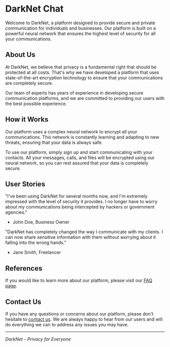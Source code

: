 <!--font:Poppins-->

# DarkNet Chat

Welcome to DarkNet, a platform designed to provide secure and private communication for individuals and businesses. Our platform is built on a powerful neural network that ensures the highest level of security for all your communications.

## About Us

At DarkNet, we believe that privacy is a fundamental right that should be protected at all costs. That's why we have developed a platform that uses state-of-the-art encryption technology to ensure that your communications are completely secure.

Our team of experts has years of experience in developing secure communication platforms, and we are committed to providing our users with the best possible experience.

## How it Works

Our platform uses a complex neural network to encrypt all your communications. This network is constantly learning and adapting to new threats, ensuring that your data is always safe.

To use our platform, simply sign up and start communicating with your contacts. All your messages, calls, and files will be encrypted using our neural network, so you can rest assured that your data is completely secure.

## User Stories

"I've been using DarkNet for several months now, and I'm extremely impressed with the level of security it provides. I no longer have to worry about my communications being intercepted by hackers or government agencies."

-   John Doe, Business Owner

"DarkNet has completely changed the way I communicate with my clients. I can now share sensitive information with them without worrying about it falling into the wrong hands."

-   Jane Smith, Freelancer

## References

If you would like to learn more about our platform, please visit our [FAQ page](#faq).

## Contact Us

If you have any questions or concerns about our platform, please don't hesitate to [contact us](#contact). We are always happy to hear from our users and will do everything we can to address any issues you may have.

---

_DarkNet - Privacy for Everyone_

<!--

Write me content for website with wallpaper which alt text is:

"An abstract illustration of a neural network, with intricate lines and a dark and technological color palette."

The name/title of the page should not be 1:1 copy of the alt text but rather a real content of the website which is using this wallpaper.

- Use markdown format
- Start with heading
- Heading should be short and concise
- The content should look like a real website
- The website should not be about the wallpaper, wallpaper is just a related background
- Heading should be contain work "wallpaper" or "background"
- Include real sections like references, contact, user stories, etc. use things relevant to the page purpose.
- Feel free to use structure like headings, bullets, numbering, blockquotes, paragraphs, horizontal lines, etc.
- You can use formatting like bold or _italic_
- You can include UTF-8 emojis
- Links should be only #hash anchors (and you can refer to the document itself)
- Do not include images


---


# DarkNet: A Platform for Secure and Private Communication

Welcome to DarkNet, a platform designed to provide secure and private communication for individuals and businesses. Our platform is built on a powerful neural network that ensures the highest level of security for all your communications.

## About Us

At DarkNet, we believe that privacy is a fundamental right that should be protected at all costs. That's why we have developed a platform that uses state-of-the-art encryption technology to ensure that your communications are completely secure.

Our team of experts has years of experience in developing secure communication platforms, and we are committed to providing our users with the best possible experience.

## How it Works

Our platform uses a complex neural network to encrypt all your communications. This network is constantly learning and adapting to new threats, ensuring that your data is always safe.

To use our platform, simply sign up and start communicating with your contacts. All your messages, calls, and files will be encrypted using our neural network, so you can rest assured that your data is completely secure.

## User Stories

"I've been using DarkNet for several months now, and I'm extremely impressed with the level of security it provides. I no longer have to worry about my communications being intercepted by hackers or government agencies."

- John Doe, Business Owner

"DarkNet has completely changed the way I communicate with my clients. I can now share sensitive information with them without worrying about it falling into the wrong hands."

- Jane Smith, Freelancer

## References

If you would like to learn more about our platform, please visit our [FAQ page](#faq).

## Contact Us

If you have any questions or concerns about our platform, please don't hesitate to [contact us](#contact). We are always happy to hear from our users and will do everything we can to address any issues you may have.

---

*DarkNet - Privacy for Everyone*


---


Write me a Google font which is best fitting for the website.

Pick from the list:
- Raleway
- Playfair Display
- Cormorant Garamond
- Open Sans
- Alegreya
- IBM Plex Sans
- Barlow Condensed
- Barlow Condensed
- Roboto
- Inter
- Poppins
- Lato
- Great Vibes
- Lobster
- Exo 2
- Montserrat
- Cinzel
- Futura
- Cabin
- Cinzel Decorative
- Dancing Script
- Orbitron


Write just the font name nothing else.


---


Poppins

-->
